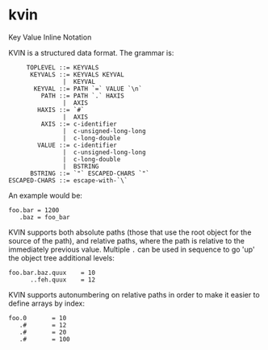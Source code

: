 # kvin
Key Value Inline Notation

KVIN is a structured data format. The grammar is:

         TOPLEVEL ::= KEYVALS
          KEYVALS ::= KEYVALS KEYVAL
                   |  KEYVAL
           KEYVAL ::= PATH `=` VALUE `\n`
             PATH ::= PATH `.` HAXIS
                   |  AXIS
            HAXIS ::= `#`
                   |  AXIS
             AXIS ::= c-identifier
                   |  c-unsigned-long-long
                   |  c-long-double
            VALUE ::= c-identifier
                   |  c-unsigned-long-long
                   |  c-long-double
                   |  BSTRING
          BSTRING ::= `"` ESCAPED-CHARS `"`
    ESCAPED-CHARS ::= escape-with-`\`

An example would be:

    foo.bar = 1200
       .baz = foo_bar

KVIN supports both absolute paths (those that use the root object for the source of the path),
and relative paths, where the path is relative to the immediately previous value. Multiple `.`
can be used in sequence to go 'up' the object tree additional levels:

    foo.bar.baz.quux    = 10
          ..feh.quux    = 12

KVIN supports autonumbering on relative paths in order to make it easier to define arrays by index:

    foo.0       = 10
       .#       = 12
       .#       = 20
       .#       = 100